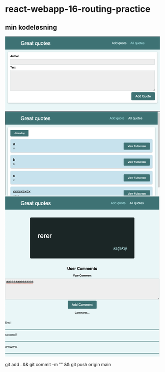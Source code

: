 # react-webapp-16-routing-practice

## min kodeløsning

![app](src/assets/app-2021-06-11-at-141044.png)
![app](src/assets/app-2021-06-11-at-17.54.52.png)
![app](src/assets/app-2021-06-14-at-10.24.48.png)

git add . && git commit -m "" && git push origin main